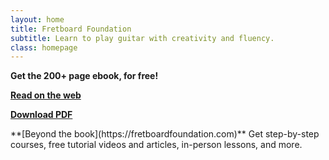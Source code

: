 ```yaml
---
layout: home
title: Fretboard Foundation
subtitle: Learn to play guitar with creativity and fluency.
class: homepage
---
```


<div class="font-larger" markdown="block">

**Get the 200+ page ebook, for free!**

**[Read on the web](book.html)**

**[Download PDF](https://fretboardfoundation.ck.page/book-pdf)**

</div>

<span class="font-larger" markdown="block">
**[Beyond the book](https://fretboardfoundation.com)**  
</span>
Get step-by-step courses, free tutorial videos and articles, in-person lessons, and more.

<div style="margin-bottom: 50px;"></div>
<div></div>
